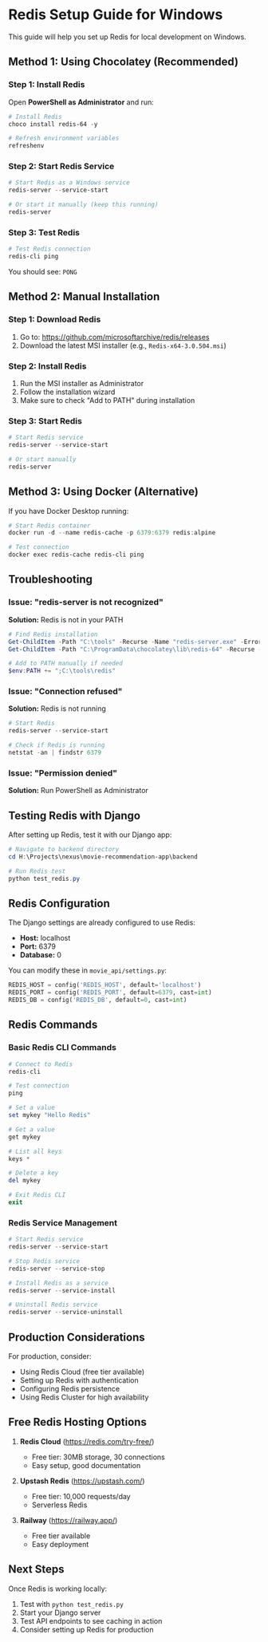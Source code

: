 # Redis Setup Guide for Windows

This guide will help you set up Redis for local development on Windows.

## Method 1: Using Chocolatey (Recommended)

### Step 1: Install Redis
Open **PowerShell as Administrator** and run:

```powershell
# Install Redis
choco install redis-64 -y

# Refresh environment variables
refreshenv
```

### Step 2: Start Redis Service
```powershell
# Start Redis as a Windows service
redis-server --service-start

# Or start it manually (keep this running)
redis-server
```

### Step 3: Test Redis
```powershell
# Test Redis connection
redis-cli ping
```

You should see: `PONG`

## Method 2: Manual Installation

### Step 1: Download Redis
1. Go to: https://github.com/microsoftarchive/redis/releases
2. Download the latest MSI installer (e.g., `Redis-x64-3.0.504.msi`)

### Step 2: Install Redis
1. Run the MSI installer as Administrator
2. Follow the installation wizard
3. Make sure to check "Add to PATH" during installation

### Step 3: Start Redis
```powershell
# Start Redis service
redis-server --service-start

# Or start manually
redis-server
```

## Method 3: Using Docker (Alternative)

If you have Docker Desktop running:

```powershell
# Start Redis container
docker run -d --name redis-cache -p 6379:6379 redis:alpine

# Test connection
docker exec redis-cache redis-cli ping
```

## Troubleshooting

### Issue: "redis-server is not recognized"
**Solution:** Redis is not in your PATH
```powershell
# Find Redis installation
Get-ChildItem -Path "C:\tools" -Recurse -Name "redis-server.exe" -ErrorAction SilentlyContinue
Get-ChildItem -Path "C:\ProgramData\chocolatey\lib\redis-64" -Recurse -Name "redis-server.exe" -ErrorAction SilentlyContinue

# Add to PATH manually if needed
$env:PATH += ";C:\tools\redis"
```

### Issue: "Connection refused"
**Solution:** Redis is not running
```powershell
# Start Redis
redis-server --service-start

# Check if Redis is running
netstat -an | findstr 6379
```

### Issue: "Permission denied"
**Solution:** Run PowerShell as Administrator

## Testing Redis with Django

After setting up Redis, test it with our Django app:

```powershell
# Navigate to backend directory
cd H:\Projects\nexus\movie-recommendation-app\backend

# Run Redis test
python test_redis.py
```

## Redis Configuration

The Django settings are already configured to use Redis:

- **Host:** localhost
- **Port:** 6379
- **Database:** 0

You can modify these in `movie_api/settings.py`:

```python
REDIS_HOST = config('REDIS_HOST', default='localhost')
REDIS_PORT = config('REDIS_PORT', default=6379, cast=int)
REDIS_DB = config('REDIS_DB', default=0, cast=int)
```

## Redis Commands

### Basic Redis CLI Commands
```powershell
# Connect to Redis
redis-cli

# Test connection
ping

# Set a value
set mykey "Hello Redis"

# Get a value
get mykey

# List all keys
keys *

# Delete a key
del mykey

# Exit Redis CLI
exit
```

### Redis Service Management
```powershell
# Start Redis service
redis-server --service-start

# Stop Redis service
redis-server --service-stop

# Install Redis as a service
redis-server --service-install

# Uninstall Redis service
redis-server --service-uninstall
```

## Production Considerations

For production, consider:
- Using Redis Cloud (free tier available)
- Setting up Redis with authentication
- Configuring Redis persistence
- Using Redis Cluster for high availability

## Free Redis Hosting Options

1. **Redis Cloud** (https://redis.com/try-free/)
   - Free tier: 30MB storage, 30 connections
   - Easy setup, good documentation

2. **Upstash Redis** (https://upstash.com/)
   - Free tier: 10,000 requests/day
   - Serverless Redis

3. **Railway** (https://railway.app/)
   - Free tier available
   - Easy deployment

## Next Steps

Once Redis is working locally:
1. Test with `python test_redis.py`
2. Start your Django server
3. Test API endpoints to see caching in action
4. Consider setting up Redis for production 
